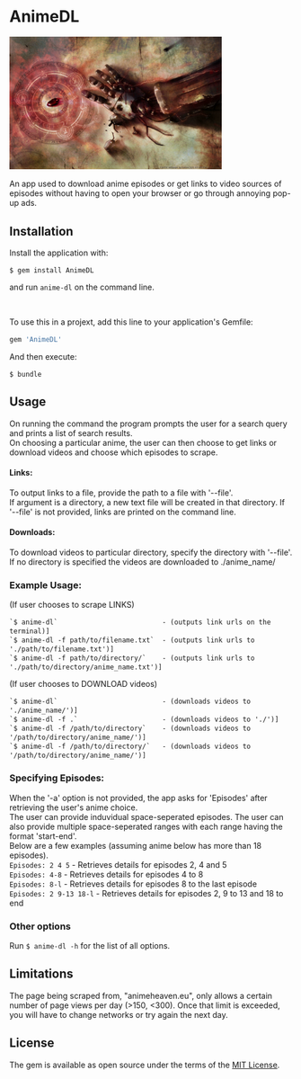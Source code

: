 # AnimeDL

<p align='center' style="width: 75%">
<img src='https://github.com/anirudhsundar98/AnimeDL/raw/master/fmab_anime_dl.jpg' alt='FMAB Stone'>
</p>

An app used to download anime episodes or get links to video sources of episodes without having to open your browser or go through annoying pop-up ads.

## Installation

Install the application with:

    $ gem install AnimeDL

and run `anime-dl` on the command line.  


<br>

To use this in a projext, add this line to your application's Gemfile:
```ruby
gem 'AnimeDL'
```

And then execute:

    $ bundle


## Usage

On running the command the program prompts the user for a search query and prints a list of search results.  
On choosing a particular anime, the user can then choose to get links or download videos and choose which episodes to scrape.


#### Links:
 To output links to a file, provide the path to a file with '--file'.  
 If argument is a directory, a new text file will be created in that directory.
 If '--file' is not provided, links are printed on the command line.

#### Downloads: 
 To download videos to particular directory, specify the directory with '--file'.  
 If no directory is specified the videos are downloaded to ./anime_name/

### Example Usage:
  (If user chooses to scrape LINKS)  

    `$ anime-dl`                          - (outputs link urls on the terminal)]  
    `$ anime-dl -f path/to/filename.txt`  - (outputs link urls to './path/to/filename.txt')]  
    `$ anime-dl -f path/to/directory/`    - (outputs link urls to './path/to/directory/anime_name.txt')]  

  (If user chooses to DOWNLOAD videos)  

    `$ anime-dl`                          - (downloads videos to './anime_name/')]  
    `$ anime-dl -f .`                     - (downloads videos to './')]  
    `$ anime-dl -f /path/to/directory`    - (downloads videos to '/path/to/directory/anime_name/')]  
    `$ anime-dl -f /path/to/directory/`   - (downloads videos to '/path/to/directory/anime_name/')]  


### Specifying Episodes: 
When the '-a' option is not provided, the app asks for 'Episodes' after retrieving the user's anime choice.  
The user can provide induvidual space-seperated episodes.
The user can also provide multiple space-seperated ranges with each range having the format 'start-end'.  
Below are a few examples (assuming anime below has more than 18 episodes).  
    `Episodes: 2 4 5` - Retrieves details for episodes 2, 4 and 5  
    `Episodes: 4-8` - Retrieves details for episodes 4 to 8  
    `Episodes: 8-l` - Retrieves details for episodes 8 to the last episode  
    `Episodes: 2 9-13 18-l` - Retrieves details for episodes 2, 9 to 13 and 18 to end 

### Other options
Run `$ anime-dl -h` for the list of all options. 

## Limitations
The page being scraped from, "animeheaven.eu", only allows a certain number of page views per day (>150, <300).
Once that limit is exceeded, you will have to change networks or try again the next day.


## License

The gem is available as open source under the terms of the [MIT License](http://opensource.org/licenses/MIT).
